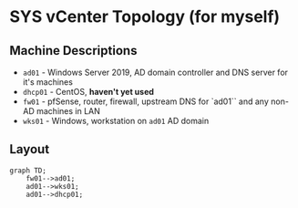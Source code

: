# SYS vCenter Topology (for myself)

## Machine Descriptions
* `ad01` - Windows Server 2019, AD domain controller and DNS server for it's machines
* `dhcp01` - CentOS, **haven't yet used**
* `fw01` - pfSense, router, firewall, upstream DNS for `ad01`` and any non-AD machines in LAN
* `wks01` - Windows, workstation on `ad01` AD domain

## Layout
```mermaid
graph TD;
    fw01-->ad01;
    ad01-->wks01;
    ad01-->dhcp01;
```